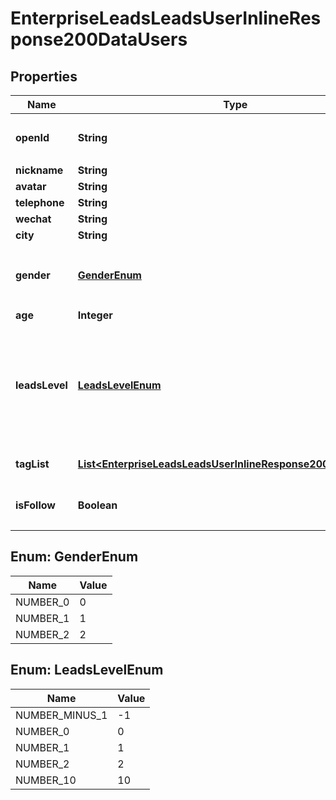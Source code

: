 # EnterpriseLeadsLeadsUserInlineResponse200DataUsers

## Properties
Name | Type | Description | Notes
------------ | ------------- | ------------- | -------------
**openId** | **String** | 用户在当前应用的唯一标识 |  [optional]
**nickname** | **String** |  |  [optional]
**avatar** | **String** |  |  [optional]
**telephone** | **String** |  |  [optional]
**wechat** | **String** |  |  [optional]
**city** | **String** |  |  [optional]
**gender** | [**GenderEnum**](#GenderEnum) | 性别 * &#x60;0&#x60; - 未知 * &#x60;1&#x60; - 男 * &#x60;2&#x60; - 女  |  [optional]
**age** | **Integer** |  |  [optional]
**leadsLevel** | [**LeadsLevelEnum**](#LeadsLevelEnum) | 用户状态 * &#x60;-1&#x60; - 没兴趣 * &#x60;0&#x60; - 了解 * &#x60;1&#x60; - 有兴趣 * &#x60;2&#x60; - 有意愿 * &#x60;10&#x60; - 已转化  |  [optional]
**tagList** | [**List&lt;EnterpriseLeadsLeadsUserInlineResponse200DataTagList&gt;**](EnterpriseLeadsLeadsUserInlineResponse200DataTagList.md) | 绑定的标签列表 |  [optional]
**isFollow** | **Boolean** | 当前指定用户是否已关注本企业号 |  [optional]

<a name="GenderEnum"></a>
## Enum: GenderEnum
Name | Value
---- | -----
NUMBER_0 | 0
NUMBER_1 | 1
NUMBER_2 | 2

<a name="LeadsLevelEnum"></a>
## Enum: LeadsLevelEnum
Name | Value
---- | -----
NUMBER_MINUS_1 | -1
NUMBER_0 | 0
NUMBER_1 | 1
NUMBER_2 | 2
NUMBER_10 | 10
